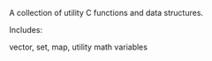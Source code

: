 A collection of utility C functions and data structures.

Includes:

vector,
set,
map,
utility math variables

